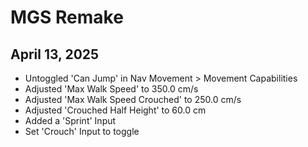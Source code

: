 # MGS Remake 
## April 13, 2025
- Untoggled 'Can Jump' in Nav Movement > Movement Capabilities
- Adjusted 'Max Walk Speed' to 350.0 cm/s
- Adjusted 'Max Walk Speed Crouched' to 250.0 cm/s
- Adjusted 'Crouched Half Height' to 60.0 cm
- Added a 'Sprint' Input
- Set 'Crouch' Input to toggle
